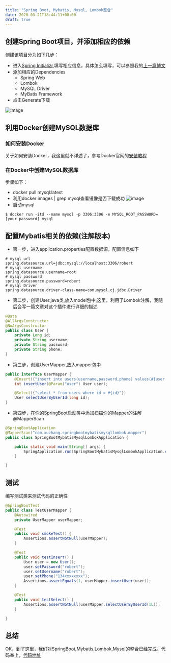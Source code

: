 ```yaml
---
title: "Spring Boot, Mybatis, Mysql, Lombok整合"
date: 2020-03-21T18:44:11+08:00
draft: true
---
```


## 创建Spring Boot项目，并添加相应的依赖

创建该项目分为如下几步：

- 进入[Spring Initializr](https://start.spring.io/),填写相应信息，具体怎么填写，可以参照我的[上一篇博文](../spring-boot-simple-rest)
- 添加相应的Dependencies
    - Spring Web
    - Lombok
    - MySQL Driver
    - MyBatis Framework
- 点击Generate下载

![image](/spring-boot-mybatis-mysql-lombok-1.png)


## 利用Docker创建MySQL数据库

### 如何安装Docker

关于如何安装Docker，我这里就不详述了，参考Docker官网的[安装教程](https://docs.docker.com/install/)

### 在Docker中创建MySQL数据库
步骤如下：

- docker pull mysql:latest
- 利用docker images | grep mysql查看镜像是否下载成功
![image](/spring-boot-mybatis-mysql-lombok-2.png)
- 启动mysql
```shell
$ docker run -itd --name mysql -p 3306:3306 -e MYSQL_ROOT_PASSWORD=[your password] mysql
```

## 配置Mybatis相关的依赖(注解版本)
- 第一步，进入application.properties配置数据源，配置信息如下
```
# mysql url
spring.datasource.url=jdbc:mysql://localhost:3306/robert 
# mysql username
spring.datasource.username=root
# mysql password
spring.datasource.password=robert
# mysql Driver
spring.datasource.driver-class-name=com.mysql.cj.jdbc.Driver
```
- 第二步，创建User.java类,放入model包中,这里，利用了Lombok注解，我随后会写一篇文章对这个插件进行详细的描述
```java
@Data
@AllArgsConstructor
@NoArgsConstructor
public class User {
    private Long id;
    private String username;
    private String password;
    private String phone;
}
```
- 第三步，创建UserMapper,放入mapper包中
```java
public interface UserMapper {
    @Insert({"insert into users(username,password,phone) values(#{user.username},#{user.password},#{user.phone})"})
    int insertUser(@Param("user") User user);

    @Select({"select * from users where id = #{id}"})
    User selectUserByUserId(long id);
}
```
- 第四步，在你的SpringBoot启动类中添加扫描你的Mapper的注解@MapperScan
```java
@SpringBootApplication
@MapperScan("com.xuzhang.springbootmybatismysqllombok.mapper")
public class SpringBootMybatisMysqlLombokApplication {

    public static void main(String[] args) {
        SpringApplication.run(SpringBootMybatisMysqlLombokApplication.class, args);
    }

}
```

## 测试

编写测试类来测试代码的正确性
```java
@SpringBootTest
public class TestUserMapper {
    @Autowired
    private UserMapper userMapper;

    @Test
    public void smokeTest() {
        Assertions.assertNotNull(userMapper);
    }

    @Test
    public void testInsert() {
        User user = new User();
        user.setPassword("robert");
        user.setUsername("robert");
        user.setPhone("134xxxxxxxx");
        Assertions.assertEquals(1, userMapper.insertUser(user));
    }

    @Test
    public void testSelect() {
        Assertions.assertNotNull(userMapper.selectUserByUserId(1L));
    }

}
```

## 总结
OK，到了这里，我们对SpringBoot,Mybatis,Lombok,Mysql的整合已经完成，代码奉上，[代码地址](https://github.com/xuzhang0636/springboot-mybatis-lombok-mysql)